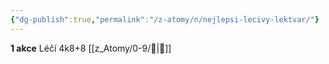 ```yaml
---
{"dg-publish":true,"permalink":"/z-atomy/n/nejlepsi-lecivy-lektvar/"}
---
```


**1 akce**
Léčí 4k8+8 [[z_Atomy/0-9/💖\|💖]]